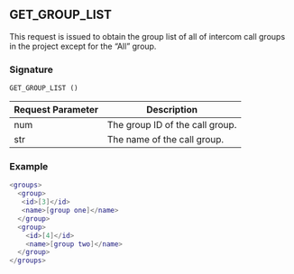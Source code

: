 ## GET\_GROUP\_LIST

This request is issued to obtain the group list of all of intercom call groups in the project except for the “All” group. 


### Signature

`GET_GROUP_LIST ()`


| Request Parameter | Description |
| --- | --- |
| num | The group ID of the call group. |
| str | The name of the call group.


### Example

```lua
<groups>
  <group>
   <id>[3]</id>
   <name>[group one]</name>
  </group>
  <group>
    <id>[4]</id>
    <name>[group two]</name>
  </group>
</groups>
```

